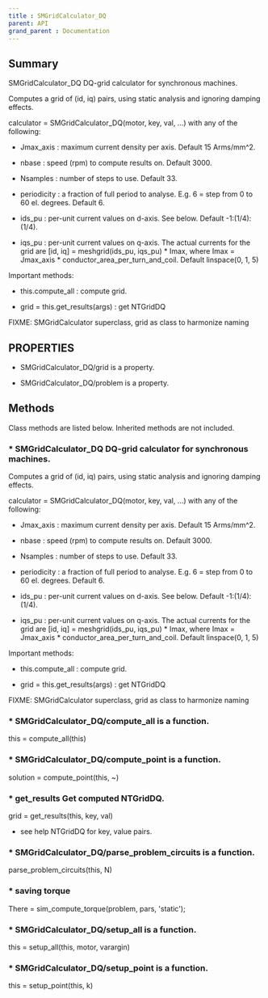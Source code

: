 ```yaml
---
title : SMGridCalculator_DQ
parent: API
grand_parent : Documentation
---
```

## Summary
SMGridCalculator_DQ DQ-grid calculator for synchronous machines.

Computes a grid of (id, iq) pairs, using static analysis and ignoring
damping effects.

calculator = SMGridCalculator_DQ(motor, key, val, ...) with any of the following:

* Jmax_axis : maximum current density per axis. Default 15
Arms/mm^2.

* nbase : speed (rpm) to compute results on. Default 3000.

* Nsamples : number of steps to use. Default 33.

* periodicity : a fraction of full period to analyse. E.g. 6 =
step from 0 to 60 el. degrees. Default 6.

* ids_pu : per-unit current values on d-axis. See below. Default
-1:(1/4):(1/4).

* iqs_pu : per-unit current values on q-axis. The actual currents
for the grid are [id, iq] = meshgrid(ids_pu, iqs_pu) * Imax, where
Imax = Jmax_axis * conductor_area_per_turn_and_coil. Default linspace(0, 1, 5)

Important methods:

* this.compute_all : compute grid.

* grid = this.get_results(args) : get NTGridDQ

FIXME: SMGridCalculator superclass, grid as class to harmonize naming
## PROPERTIES
* SMGridCalculator_DQ/grid is a property.

* SMGridCalculator_DQ/problem is a property.

## Methods
Class methods are listed below. Inherited methods are not included.
### * SMGridCalculator_DQ DQ-grid calculator for synchronous machines.

Computes a grid of (id, iq) pairs, using static analysis and ignoring
damping effects.

calculator = SMGridCalculator_DQ(motor, key, val, ...) with any of the following:

* Jmax_axis : maximum current density per axis. Default 15
Arms/mm^2.

* nbase : speed (rpm) to compute results on. Default 3000.

* Nsamples : number of steps to use. Default 33.

* periodicity : a fraction of full period to analyse. E.g. 6 =
step from 0 to 60 el. degrees. Default 6.

* ids_pu : per-unit current values on d-axis. See below. Default
-1:(1/4):(1/4).

* iqs_pu : per-unit current values on q-axis. The actual currents
for the grid are [id, iq] = meshgrid(ids_pu, iqs_pu) * Imax, where
Imax = Jmax_axis * conductor_area_per_turn_and_coil. Default linspace(0, 1, 5)

Important methods:

* this.compute_all : compute grid.

* grid = this.get_results(args) : get NTGridDQ

FIXME: SMGridCalculator superclass, grid as class to harmonize naming

### * SMGridCalculator_DQ/compute_all is a function.
this = compute_all(this)

### * SMGridCalculator_DQ/compute_point is a function.
solution = compute_point(this, ~)

### * get_results Get computed NTGridDQ.

grid = get_results(this, key, val)

* see help NTGridDQ for key, value pairs.

### * SMGridCalculator_DQ/parse_problem_circuits is a function.
parse_problem_circuits(this, N)

### * saving torque
There = sim_compute_torque(problem, pars, 'static');

### * SMGridCalculator_DQ/setup_all is a function.
this = setup_all(this, motor, varargin)

### * SMGridCalculator_DQ/setup_point is a function.
this = setup_point(this, k)

